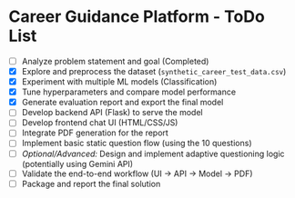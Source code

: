 # Career Guidance Platform - ToDo List

- [ ] Analyze problem statement and goal (Completed)
- [x] Explore and preprocess the dataset (`synthetic_career_test_data.csv`)
- [x] Experiment with multiple ML models (Classification)
- [x] Tune hyperparameters and compare model performance
- [x] Generate evaluation report and export the final model
- [ ] Develop backend API (Flask) to serve the model
- [ ] Develop frontend chat UI (HTML/CSS/JS)
- [ ] Integrate PDF generation for the report
- [ ] Implement basic static question flow (using the 10 questions)
- [ ] *Optional/Advanced:* Design and implement adaptive questioning logic (potentially using Gemini API)
- [ ] Validate the end-to-end workflow (UI -> API -> Model -> PDF)
- [ ] Package and report the final solution
